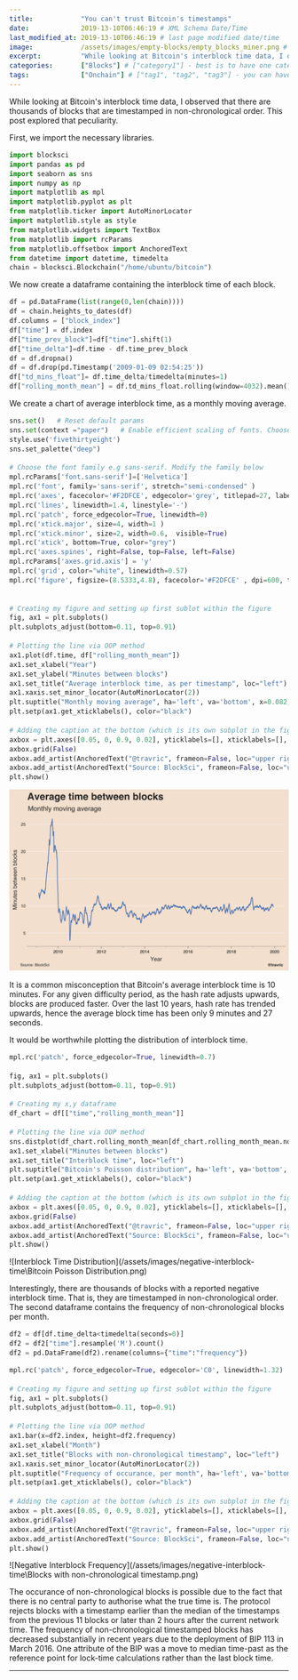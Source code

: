 ```yaml
---
title:            "You can't trust Bitcoin's timestamps"
date:             2019-13-10T06:46:19 # XML Schema Date/Time
last_modified_at: 2019-13-10T06:46:19 # last page modified date/time
image:            /assets/images/empty-blocks/empty_blocks_miner.png # /assets/images/empty-blocks.jpg
excerpt:          "While looking at Bitcoin's interblock time data, I observed that there are thousands of blocks that are timestamped in non-chronological order. This post explored that peculiarity." # Optional for overring content excerpt
categories:       ["Blocks"] # ["category1"] - best is to have one category in a post
tags:             ["Onchain"] # ["tag1", "tag2", "tag3"] - you can have several post tags
---
```

While looking at Bitcoin's interblock time data, I observed that there are thousands of blocks that are timestamped in non-chronological order. This post explored that peculiarity.

First, we import the necessary libraries.

```python
import blocksci
import pandas as pd
import seaborn as sns
import numpy as np
import matplotlib as mpl
import matplotlib.pyplot as plt
from matplotlib.ticker import AutoMinorLocator
import matplotlib.style as style
from matplotlib.widgets import TextBox
from matplotlib import rcParams
from matplotlib.offsetbox import AnchoredText
from datetime import datetime, timedelta
chain = blocksci.Blockchain("/home/ubuntu/bitcoin")
```

We now create a dataframe containing the interblock time of each block.


```python
df = pd.DataFrame(list(range(0,len(chain))))
df = chain.heights_to_dates(df)
df.columns = ["block_index"]
df["time"] = df.index
df["time_prev_block"]=df["time"].shift(1)
df["time_delta"]=df.time - df.time_prev_block
df = df.dropna()
df = df.drop(pd.Timestamp('2009-01-09 02:54:25'))
df["td_mins_float"]= df.time_delta/timedelta(minutes=1)
df["rolling_month_mean"] = df.td_mins_float.rolling(window=4032).mean()

```

We create a chart of average interblock time, as a monthly moving average.


```python
sns.set()   # Reset default params
sns.set(context ="paper")   # Enable efficient scaling of fonts. Choose from 'poster' , 'paper' 'talk'
style.use('fivethirtyeight')
sns.set_palette("deep")

# Choose the font family e.g sans-serif. Modify the family below
mpl.rcParams['font.sans-serif']=['Helvetica']
mpl.rc('font', family='sans-serif', stretch="semi-condensed" )
mpl.rc('axes', facecolor='#F2DFCE', edgecolor='grey', titlepad=27, labelpad=6, labelsize='small', linewidth=0.6, titleweight="bold")
mpl.rc('lines', linewidth=1.4, linestyle='-')
mpl.rc('patch', force_edgecolor=True, linewidth=0)
mpl.rc('xtick.major', size=4, width=1 )
mpl.rc('xtick.minor', size=2, width=0.6,  visible=True)
mpl.rc('xtick', bottom=True, color="grey")
mpl.rc('axes.spines', right=False, top=False, left=False)
mpl.rcParams['axes.grid.axis'] = 'y'
mpl.rc('grid', color="white", linewidth=0.57)
mpl.rc('figure', figsize=(8.5333,4.8), facecolor='#F2DFCE' , dpi=600, titleweight='light', titlesize='medium')


# Creating my figure and setting up first sublot within the figure
fig, ax1 = plt.subplots()
plt.subplots_adjust(bottom=0.11, top=0.91)

# Plotting the line via OOP method
ax1.plot(df.time, df["rolling_month_mean"])
ax1.set_xlabel("Year")
ax1.set_ylabel("Minutes between blocks")
ax1.set_title("Average interblock time, as per timestamp", loc="left")
ax1.xaxis.set_minor_locator(AutoMinorLocator(2))
plt.suptitle("Monthly moving average", ha='left', va='bottom', x=0.082, y=0.913)
plt.setp(ax1.get_xticklabels(), color="black")

# Adding the caption at the bottom (which is its own subplot in the figure, appended below the first)
axbox = plt.axes([0.05, 0, 0.9, 0.02], yticklabels=[], xticklabels=[], xticks=[], frame_on=False)
axbox.grid(False)
axbox.add_artist(AnchoredText("@travric", frameon=False, loc="upper right", pad=0, prop=dict(fontsize="8", fontweight="bold")))
axbox.add_artist(AnchoredText("Source: BlockSci", frameon=False, loc="upper left", pad=0, prop=dict(fontsize="8")))
plt.show()
```


![Interblock time mean](/assets/images/negative-interblock-time\Time_Betwen_blocks_rolling_mean.png)


It is a common misconception that Bitcoin's average interblock time is 10 minutes. For any given difficulty period, as the hash rate adjusts upwards, blocks are produced faster. Over the last 10 years, hash rate has trended upwards, hence the average block time has been only 9 minutes and 27 seconds.

It would be worthwhile plotting the distribution of interblock time.


```python
mpl.rc('patch', force_edgecolor=True, linewidth=0.7)

fig, ax1 = plt.subplots()
plt.subplots_adjust(bottom=0.11, top=0.91)

# Creating my x,y dataframe
df_chart = df[["time","rolling_month_mean"]]

# Plotting the line via OOP method
sns.distplot(df_chart.rolling_month_mean[df_chart.rolling_month_mean.notnull()], ax=ax1, bins=30)
ax1.set_xlabel("Minutes between blocks")
ax1.set_title("Interblock time", loc="left")
plt.suptitle("Bitcoin's Poisson distribution", ha='left', va='bottom', x=0.08, y=0.93)
plt.setp(ax1.get_xticklabels(), color="black")

# Adding the caption at the bottom (which is its own subplot in the figure, appended below the first)
axbox = plt.axes([0.05, 0, 0.9, 0.02], yticklabels=[], xticklabels=[], xticks=[], frame_on=False)
axbox.grid(False)
axbox.add_artist(AnchoredText("@travric", frameon=False, loc="upper right", pad=0, prop=dict(fontsize="8", fontweight="bold")))
axbox.add_artist(AnchoredText("Source: BlockSci", frameon=False, loc="upper left", pad=0, prop=dict(fontsize="8")))
plt.show()
```


![Interblock Time Distribution](/assets/images/negative-interblock-time\Bitcoin Poisson Distribution.png)


Interestingly, there are thousands of blocks with a reported negative interblock time. That is, they are timestamped in non-chronological order. The second dataframe contains the frequency of non-chronological blocks per month.


```python
df2 = df[df.time_delta<timedelta(seconds=0)]
df2 = df2["time"].resample('M').count()
df2 = pd.DataFrame(df2).rename(columns={"time":"frequency"})
```


```python
mpl.rc('patch', force_edgecolor=True, edgecolor='C0', linewidth=1.32)

# Creating my figure and setting up first sublot within the figure
fig, ax1 = plt.subplots()
plt.subplots_adjust(bottom=0.11, top=0.91)

# Plotting the line via OOP method
ax1.bar(x=df2.index, height=df2.frequency)
ax1.set_xlabel("Month")
ax1.set_title("Blocks with non-chronological timestamp", loc="left")
ax1.xaxis.set_minor_locator(AutoMinorLocator(2))
plt.suptitle("Frequency of occurance, per month", ha='left', va='bottom', x=0.082, y=0.913)
plt.setp(ax1.get_xticklabels(), color="black")

# Adding the caption at the bottom (which is its own subplot in the figure, appended below the first)
axbox = plt.axes([0.05, 0, 0.9, 0.02], yticklabels=[], xticklabels=[], xticks=[], frame_on=False)
axbox.grid(False)
axbox.add_artist(AnchoredText("@travric", frameon=False, loc="upper right", pad=0, prop=dict(fontsize="8", fontweight="bold")))
axbox.add_artist(AnchoredText("Source: BlockSci", frameon=False, loc="upper left", pad=0, prop=dict(fontsize="8")))
plt.show()
```


![Negative Interblock Frequency](/assets/images/negative-interblock-time\Blocks with non-chronological timestamp.png)


The occurance of non-chronological blocks is possible due to the fact that there is no central party to authorise what the true time is. The protocol rejects blocks with a timestamp earlier than the median of the timestamps from the previous 11 blocks or later than 2 hours after the current network time. The frequency of non-chronological timestamped blocks has decreased substantially in recent years due to the deployment of BIP 113 in March 2016. One attribute of the BIP was a move to median time-past as the reference point for lock-time calculations rather than the last block time.


---
